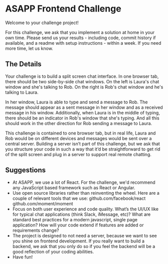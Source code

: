 ASAPP Frontend Challenge
========================

Welcome to your challenge project!

For this challenge, we ask that you implement a solution at home in your own time. Please send us your results - including code, commit history if available, and a readme with setup instructions - within a week. If you need more time, let us know.


The Details
-----------

Your challenge is to build a split screen chat interface. In one browser tab, there should be two side-by-side chat windows. On the left is Laura's chat window and she's talking to Rob. On the right is Rob's chat window and he's talking to Laura.

In her window, Laura is able to type and send a message to Rob. The message should appear as a sent message in her window and as a received message in his window. Additionally, when Laura is in the middle of typing, there should be an indicator in Rob's window that she's typing. And all this should work in the other direction for Rob sending a message to Laura.

This challenge is contained to one browser tab, but in real life, Laura and Rob would be on different devices and messages would be sent over a central server. Building a server isn’t part of this challenge, but we ask that you structure your code in such a way that it’d be straightforward to get rid of the split screen and plug in a server to support real remote chatting.


Suggestions
-----------

- At ASAPP, we use a lot of React. For the challenge, we'd recommend any JavaScript based framework such as React or Angular.
- Use open source libraries rather than reinventing the wheel. Here are a couple of relevant tools that we use:
    github.com/facebook/react
    github.com/moment/moment
- Focus on both user experience and code quality. What’s the UI/UX like for typical chat applications (think Slack, iMessage, etc)? What are standard best practices for a modern javascript, single page application? How will your code extend if features are added or requirements change?
- The project is designed to not need a server, because we want to see you shine on frontend development. If you really want to build a backend, we ask that you only do so if you feel the backend will be a good reflection of your coding abilities.
- Have fun!
